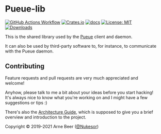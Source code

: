 # Pueue-lib

[![GitHub Actions Workflow](https://github.com/nukesor/pueue-lib/workflows/Test%20build/badge.svg)](https://github.com/Nukesor/pueue-lib/actions)
[![Crates.io](https://img.shields.io/crates/v/pueue-lib)](https://crates.io/crates/pueue-lib)
[![docs](https://docs.rs/pueue-lib/badge.svg)](https://docs.rs/pueue-lib/)
[![License: MIT](https://img.shields.io/badge/License-MIT-yellow.svg)](https://opensource.org/licenses/MIT)
[![Downloads](https://img.shields.io/github/downloads/nukesor/pueue-lib/total.svg)](https://github.com/nukesor/pueue-lib/releases)


This is the shared library used by the [Pueue](https://github.com/nukesor/pueue/) client and daemon.

It can also be used by third-party software to, for instance, to communicate with the Pueue daemon.

## Contributing

Feature requests and pull requests are very much appreciated and welcome!

Anyhow, please talk to me a bit about your ideas before you start hacking!
It's always nice to know what you're working on and I might have a few suggestions or tips :)

There's also the [Architecture Guide](https://github.com/Nukesor/pueue/blob/main/ARCHITECTURE.md), which is supposed to give you a brief overview and introduction to the project.

Copyright &copy; 2019-2021 Arne Beer ([@Nukesor](https://github.com/Nukesor))

